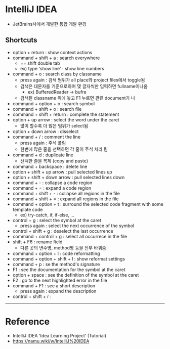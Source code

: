 # IntelliJ IDEA

- JetBrains사에서 개발한 통합 개발 환경

## Shortcuts

- option + return : show context actions
- command + shift + a : search everywhere
    - == shift double tab
    - ex) type 'show line' : show line numbers
- command + o : search class by classname
    - press again : 검색 범위가 all place와 project files에서 toggle됨
    - 검색은 대문자를 기준으로하여 몇 글자씩만 입력하면 fullname이나옴
        - ex) BufferedReader -> bufre
    - 검색된 classname 위에 놓고 F1 누르면 관련 document가 나
- command + option + o : search symbol
- command + shift + o : search file
- command + shift + return : complete the statement
- option + up arrow : select the word under the caret
    - 많이 할수록 더 많은 범위가 select됨
- option + down arrow : disselect 
- command + / : comment the line
    - press again : 주석 풀림
    - 한번에 많은 줄을 선택하면 각 줄이 주석 처리 됨
- command + d : duplicate line
    - 선택한 줄을 복제 (copy and paste)
- command + backspace : delete line
- option + shift + up arrow : pull selected lines up
- option + shift + down arrow : pull selected lines down
- command + - : collapse a code region
- command + = : expand a code region
- command + shift + - : collapse all regions in the file
- command + shift + = : expand all regions in the file
- command + option + t : surround the selected code fragment with some template code
    - ex) try-catch, if, if-else, ...
- control + g : select the symbol at the caret
    - press again : select the next occurrence of the symbol
- control + shift + g : deselect the last occurrence
- command + control + g : select all occurrece in the file
- shift + F6 : rename field
    - 다른 곳의 변수명, method명 등을 전부 바꿔줌
- command + option + l : code reformatting
- command + option + shift + l : show reformat settings
- command + p : se the method's signature
- F1 : see the documentation for the symbol at the caret
- option + space : see the definition of the symbol at the caret
- F2 : go to the next highlighted error in the file
- command + F1 : see a short description
    - press again : expand the description
- control + shift + r : 

---

# Reference
- IntelliJ IDEA 'Idea Learning Project' (Tutorial)
- https://namu.wiki/w/IntelliJ%20IDEA
